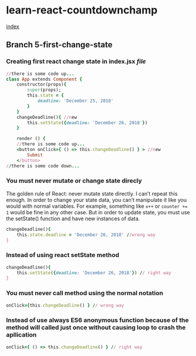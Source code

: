 # learn-react-countdownchamp

[index](index.md)

## Branch 5-first-change-state

### Creating first react change state in index.jsx _file_
```ruby
//there is some code up...
class App extends Component {
    constructor(props){
        super(props);
        this.state = {
            deadline: 'December 25, 2018'
        }
    }
    changeDeadline(){ //new
        this.setState({deadline: 'December 26, 2018'})
    }

    render () { 
    //there is some code up...
    <button onClick={ () => this.changeDeadline() } > //new
        Submit
    </button>
//there is some code down...
```

### You must never mutate or change state direcly
The golden rule of React: never mutate state directly. I can’t repeat this enough. In order to change your state data, you can’t manipulate it like you would with normal variables. 
For example, something like `x++` or `counter += 1` would be fine in any other case. 
But in order to update state, you must use the setState() function and have new instances of data.
```ruby
changeDeadline(){
    this.state.deadline = 'December 26, 2018' //wrong way
}
```
### Instead of using react setState method
```ruby
changeDeadline(){
    this.setState({deadline: 'December 26, 2018'}) // right way
}
```

### You must never call method using the normal notation
```ruby
onClick={this.changeDeadline() } // wrong way
```
### Instead of use always ES6 anonymous function because of the method will called just once without causing loop to crash the apllication 
```ruby
onClick={ () => this.changeDeadline() } // right way
```
